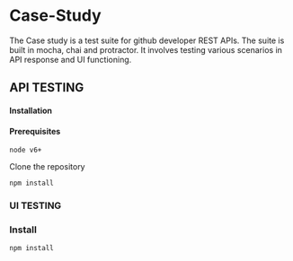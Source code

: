 # Case-Study

The Case study is a test suite for github developer REST APIs. The suite is built in mocha, chai and protractor. It involves testing various scenarios in API response and UI functioning.

## API TESTING

#### Installation

#### Prerequisites

`node v6+`

Clone the repository 

`npm install`


### UI TESTING


### Install

`npm install`
